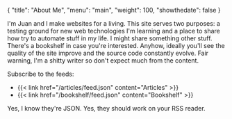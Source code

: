 {
  "title": "About Me",
  "menu": "main",
  "weight": 100,
  "showthedate": false
}

I'm Juan and I make websites for a living. This site serves two purposes: a testing ground for new web technologies I'm learning and a place to share how try to automate stuff in my life. I might share something other stuff. There's a bookshelf in case you're interested. Anyhow, ideally you'll see the quality of the site improve and the source code constantly evolve. Fair warning, I'm a shitty writer so don't expect much from the content.

Subscribe to the feeds:

* {{< link href="/articles/feed.json" content="Articles" >}}
* {{< link href="/bookshelf/feed.json" content="Bookshelf" >}}

Yes, I know they're JSON. Yes, they should work on your RSS reader.